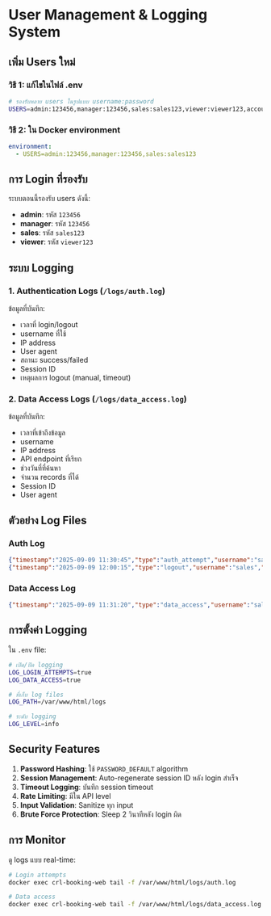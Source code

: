 # User Management & Logging System

## เพิ่ม Users ใหม่

### วิธี 1: แก้ไขในไฟล์ .env
```bash
# รองรับหลาย users ในรูปแบบ username:password
USERS=admin:123456,manager:123456,sales:sales123,viewer:viewer123,accountant:acc456
```

### วิธี 2: ใน Docker environment
```yaml
environment:
  - USERS=admin:123456,manager:123456,sales:sales123
```

## การ Login ที่รองรับ

ระบบตอนนี้รองรับ users ดังนี้:
- **admin**: รหัส `123456` 
- **manager**: รหัส `123456`
- **sales**: รหัส `sales123`
- **viewer**: รหัส `viewer123`

## ระบบ Logging

### 1. Authentication Logs (`/logs/auth.log`)
ข้อมูลที่บันทึก:
- เวลาที่ login/logout
- username ที่ใช้
- IP address
- User agent 
- สถานะ success/failed
- Session ID
- เหตุผลการ logout (manual, timeout)

### 2. Data Access Logs (`/logs/data_access.log`) 
ข้อมูลที่บันทึก:
- เวลาที่เข้าถึงข้อมูล
- username
- IP address  
- API endpoint ที่เรียก
- ช่วงวันที่ที่ค้นหา
- จำนวน records ที่ได้
- Session ID
- User agent

## ตัวอย่าง Log Files

### Auth Log
```json
{"timestamp":"2025-09-09 11:30:45","type":"auth_attempt","username":"sales","ip":"172.18.0.1","success":"SUCCESS","user_agent":"Mozilla/5.0...","session_id":"abc123"}
{"timestamp":"2025-09-09 12:00:15","type":"logout","username":"sales","ip":"172.18.0.1","reason":"manual","session_id":"abc123"}
```

### Data Access Log  
```json
{"timestamp":"2025-09-09 11:31:20","type":"data_access","username":"sales","ip":"172.18.0.1","endpoint":"secure.php","date_range":"2025-09-09 to 2025-09-09","record_count":25,"session_id":"abc123","user_agent":"Mozilla/5.0..."}
```

## การตั้งค่า Logging

ใน `.env` file:
```bash
# เปิด/ปิด logging
LOG_LOGIN_ATTEMPTS=true
LOG_DATA_ACCESS=true

# ที่เก็บ log files  
LOG_PATH=/var/www/html/logs

# ระดับ logging
LOG_LEVEL=info
```

## Security Features

1. **Password Hashing**: ใช้ `PASSWORD_DEFAULT` algorithm
2. **Session Management**: Auto-regenerate session ID หลัง login สำเร็จ
3. **Timeout Logging**: บันทึก session timeout
4. **Rate Limiting**: มีใน API level
5. **Input Validation**: Sanitize ทุก input
6. **Brute Force Protection**: Sleep 2 วินาทีหลัง login ผิด

## การ Monitor

ดู logs แบบ real-time:
```bash
# Login attempts
docker exec crl-booking-web tail -f /var/www/html/logs/auth.log

# Data access
docker exec crl-booking-web tail -f /var/www/html/logs/data_access.log
```